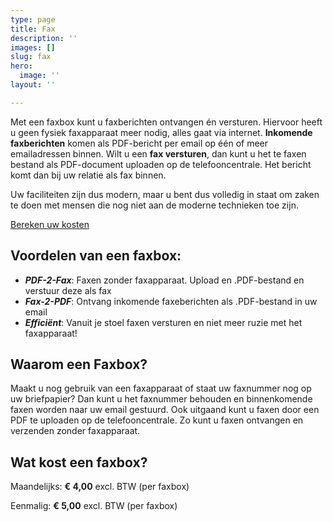 ```yaml
---
type: page
title: Fax
description: ''
images: []
slug: fax
hero:
  image: ''
layout: ''

---
```

Met een faxbox kunt u faxberichten ontvangen én versturen. Hiervoor heeft u geen fysiek faxapparaat meer nodig, alles gaat via internet. **Inkomende faxberichten** komen als PDF-bericht per email op één of meer emailadressen binnen. Wilt u een **fax versturen**, dan kunt u het te faxen bestand als PDF-document uploaden op de telefooncentrale. Het bericht komt dan bij uw relatie als fax binnen.

Uw faciliteiten zijn dus modern, maar u bent dus volledig in staat om zaken te doen met mensen die nog niet aan de moderne technieken toe zijn.

<a href="/calculator/" class="button">Bereken uw kosten</a>

## Voordelen van een faxbox:

* **_PDF-2-Fax_**: Faxen zonder faxapparaat. Upload en .PDF-bestand en verstuur deze als fax
* **_Fax-2-PDF_**: Ontvang inkomende faxeberichten als .PDF-bestand in uw email
* **_Efficiënt_**: Vanuit je stoel faxen versturen en niet meer ruzie met het faxapparaat!

## Waarom een Faxbox?

Maakt u nog gebruik van een faxapparaat of staat uw faxnummer nog op uw briefpapier? Dan kunt u het faxnummer behouden en binnenkomende faxen worden naar uw email gestuurd. Ook uitgaand kunt u faxen door een PDF te uploaden op de telefooncentrale. Zo kunt u faxen ontvangen en verzenden zonder faxapparaat.

## Wat kost een faxbox?

Maandelijks: **€ 4,00** excl. BTW (per faxbox)

Eenmalig: **€ 5,00** excl. BTW (per faxbox)